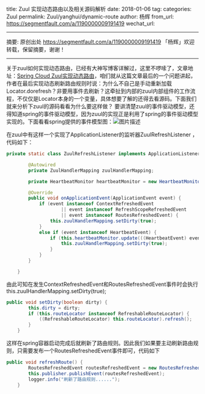 title: Zuul 实现动态路由以及相关源码解析
date: 2018-01-06
tag: 
categories: Zuul
permalink: Zuul/yanghui/dynamic-route
author: 杨辉
from_url: https://segmentfault.com/a/1190000009191419
wechat_url: 

-------

摘要: 原创出处 https://segmentfault.com/a/1190000009191419 「杨辉」欢迎转载，保留摘要，谢谢！


-------

关于zuul如何实现动态路由，已经有大神写博客详解过，这里不啰嗦了，文章地址：[Spring Cloud Zuul实现动态路由](http://mp.weixin.qq.com/s/4d-epBiq5b69fZTCSkiOzA)，咱们就从这篇文章最后的一个问题讲起，作者在最后实现动态刷新路由规则时说：为什么不自己是手动重新加载Locator.dorefresh？非要用事件去刷新？这牵扯到内部的zuul内部组件的工作流程，不仅仅是Locator本身的一个变量，具体想要了解的还得去看源码。下面我们就来分析下zuul的源码看看为什么要这样做？
要讲清楚zuul的事件驱动模型，还得知道spring的事件驱动模型，因为zuul的实现正是利用了spring的事件驱动模型实现的。下面看看spring提供的事件模型图：![图片描述](https://segmentfault.com/img/bVMJag?w=691&h=510)

在zuul中有这样一个实现了ApplicationListener的监听器ZuulRefreshListener ，代码如下：

```Java
private static class ZuulRefreshListener implements ApplicationListener<ApplicationEvent> {

        @Autowired
        private ZuulHandlerMapping zuulHandlerMapping;

        private HeartbeatMonitor heartbeatMonitor = new HeartbeatMonitor();

        @Override
        public void onApplicationEvent(ApplicationEvent event) {
            if (event instanceof ContextRefreshedEvent
                    || event instanceof RefreshScopeRefreshedEvent
                    || event instanceof RoutesRefreshedEvent) {
                this.zuulHandlerMapping.setDirty(true);
            }
            else if (event instanceof HeartbeatEvent) {
                if (this.heartbeatMonitor.update(((HeartbeatEvent) event).getValue())) {
                    this.zuulHandlerMapping.setDirty(true);
                }
            }
        }

    }
```

由此可知在发生ContextRefreshedEvent和RoutesRefreshedEvent事件时会执行this.zuulHandlerMapping.setDirty(true);

```Java
public void setDirty(boolean dirty) {
        this.dirty = dirty;
        if (this.routeLocator instanceof RefreshableRouteLocator) {
            ((RefreshableRouteLocator) this.routeLocator).refresh();
        }
    }
```

这样在spring容器启动完成后就刷新了路由规则。因此我们如果要主动刷新路由规则，只需要发布一个RoutesRefreshedEvent事件即可，代码如下

```Java
public void refreshRoute() {
        RoutesRefreshedEvent routesRefreshedEvent = new RoutesRefreshedEvent(routeLocator);
        this.publisher.publishEvent(routesRefreshedEvent);
        logger.info("刷新了路由规则......");
    }
```
